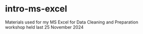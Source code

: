 # intro-ms-excel
Materials used for my MS Excel for Data Cleaning and Preparation workshop held last 25 November 2024
